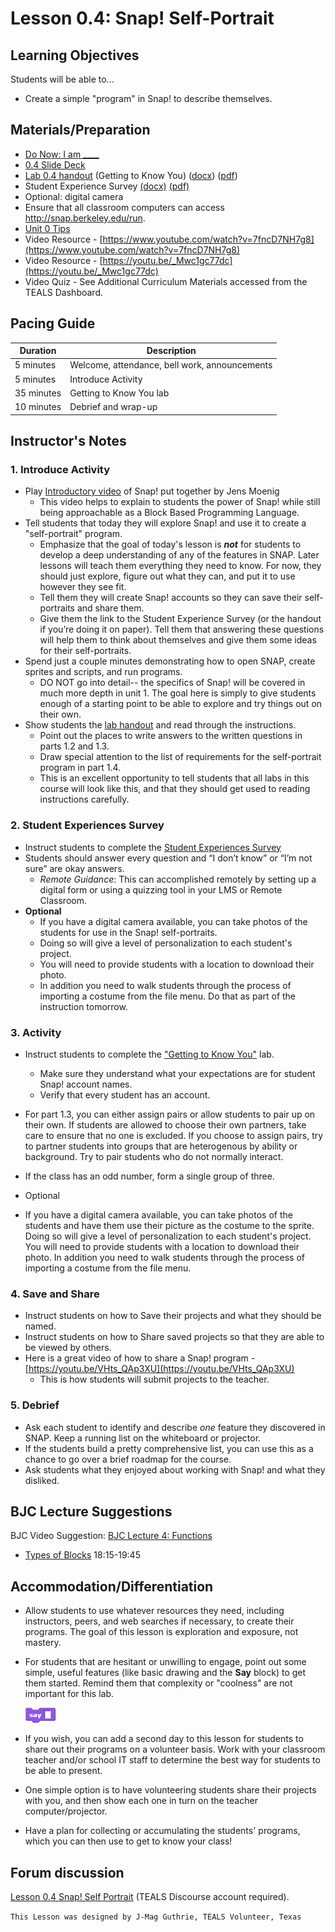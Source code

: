 # Lesson 0.4: Snap! Self-Portrait

## Learning Objectives

Students will be able to...

* Create a simple "program" in Snap! to describe themselves.

## Materials/Preparation

* [Do Now: I am ____](do_now_04.md)
* [0.4 Slide Deck](https://github.com/TEALSK12/introduction-to-computer-science/raw/master/slidedecks/TEALS%20SNAP%200.4.pptx)
* [Lab 0.4 handout](lab_04.md) (Getting to Know You) ([docx](https://github.com/TEALSK12/introduction-to-computer-science/raw/master/Unit%200/lab_04.docx)) ([pdf](https://github.com/TEALSK12/introduction-to-computer-science/raw/master/Unit%200/lab_04.pdf))
* Student Experience Survey [(docx)](https://github.com/TEALSK12/introduction-to-computer-science/raw/master/Unit%200/Student%20Experiences%20Survey.docx) [(pdf)](https://github.com/TEALSK12/introduction-to-computer-science/raw/master/Unit%200/Student%20Experiences%20Survey.pdf)
* Optional: digital camera
* Ensure that all classroom computers can access <http://snap.berkeley.edu/run>.
* [Unit 0 Tips](unit_0_tips.md)
* Video Resource - [https://www.youtube.com/watch?v=7fncD7NH7g8](https://www.youtube.com/watch?v=7fncD7NH7g8)
* Video Resource - [https://youtu.be/_Mwc1gc77dc](https://youtu.be/_Mwc1gc77dc)
* Video Quiz - See Additional Curriculum Materials accessed from the TEALS Dashboard.

## Pacing Guide

| Duration   | Description                                   |
| ---------- | --------------------------------------------- |
| 5 minutes  | Welcome, attendance, bell work, announcements |
| 5 minutes  | Introduce Activity                            |
| 35 minutes | Getting to Know You lab                       |
| 10 minutes | Debrief and wrap-up                           |

## Instructor's Notes

### 1. Introduce Activity

* Play [Introductory video](https://youtu.be/b-EWj7xN90U) of Snap! put together by Jens Moenig
  * This video helps to explain to students the power of Snap! while still being approachable as a Block Based Programming Language.
* Tell students that today they will explore Snap! and use it to create a "self-portrait" program.
  * Emphasize that the goal of today's lesson is **_not_** for students to develop a deep understanding of any of the features in SNAP.  Later lessons will teach them everything they need to know.  For now, they should just explore, figure out what they can, and put it to use however they see fit.
  * Tell them they will create Snap! accounts so they can save their self-portraits and share them.
  * Give them the link to the Student Experience Survey (or the handout if you’re doing it on paper).   Tell them that answering these questions will help them to think about themselves and give them some ideas for their self-portraits.
* Spend just a couple minutes demonstrating how to open SNAP, create sprites and scripts, and run programs.
  * DO NOT go into detail-- the specifics of Snap! will be covered in much more depth in unit 1. The goal here is simply to give students enough of a starting point to be able to explore and try things out on their own.
* Show students the [lab handout](lab_04.md) and read through the instructions.
  * Point out the places to write answers to the written questions in parts 1.2 and 1.3.
  * Draw special attention to the list of requirements for the self-portrait program in part 1.4.
  * This is an excellent opportunity to tell students that all labs in this course will look like this, and that they should get used to reading instructions carefully.

### 2. Student Experiences Survey

* Instruct students to complete the [Student Experiences Survey](https://github.com/TEALSK12/introduction-to-computer-science/raw/master/Unit%200/Student%20Experiences%20Survey.docx)
* Students should answer every question and “I don’t know” or “I’m not sure” are okay answers.
  * _Remote Guidance_: This can accomplished remotely by setting up a digital form or using a quizzing tool in your LMS or Remote Classroom.
* **Optional**
  * If you have a digital camera available, you can take photos of the students for use in the Snap! self-portraits.
  * Doing so will give a level of personalization to each student's project.
  * You will need to provide students with a location to download their photo.
  * In addition you need to walk students through the process of importing a costume from the file menu.  Do that as part of the instruction tomorrow.

### 3. Activity

* Instruct students to complete the ["Getting to Know You"](lab_04.md) lab.
  * Make sure they understand what your expectations are for student Snap! account names.
  * Verify that every student has an account.
  
* For part 1.3, you can either assign pairs or allow students to pair up on their own.  If students are allowed to choose their own partners, take care to ensure that no one is excluded.  If you choose to assign pairs, try to partner students into groups that are heterogenous by ability or background. Try to pair students who do not normally interact.
* If the class has an odd number, form a single group of three.
* Optional
* If you have a digital camera available, you can take photos of the students and have them use their picture as the costume to the sprite.  Doing so will give a level of personalization to each student's project.  You will need to provide students with a location to download their photo.  In addition you need to walk students through the process of importing a costume from the file menu.

### 4. Save and Share

* Instruct students on how to Save their projects and what they should be named.
* Instruct students on how to Share saved projects so that they are able to be viewed by others.
* Here is a great video of how to share a Snap! program - [https://youtu.be/VHts_QAp3XU](https://youtu.be/VHts_QAp3XU)
  * This is how students will submit projects to the teacher.

### 5. Debrief

* Ask each student to identify and describe _one_ feature they discovered in SNAP.  Keep a running list on the whiteboard or projector.
* If the students build a pretty comprehensive list, you can use this as a chance to go over a brief roadmap for the course.
* Ask students what they enjoyed about working with Snap! and what they disliked.

## BJC Lecture Suggestions

BJC Video Suggestion: [BJC Lecture 4: Functions](http://www.youtube.com/watch?v=_uKCBmQEf5w&t=18m15s)

* [Types of Blocks](http://www.youtube.com/watch?v=_uKCBmQEf5w&t=18m15s)  18:15-19:45

## Accommodation/Differentiation

* Allow students to use whatever resources they need, including instructors, peers, and web searches if necessary, to create their programs.  The goal of this lesson is exploration and exposure, not mastery.
* For students that are hesitant or unwilling to engage, point out some simple, useful features (like basic drawing and the **Say** block) to get them started.  Remind them that complexity or "coolness" are not important for this lab.

     ![Say Block](say.png)

* If you wish, you can add a second day to this lesson for students to share out their programs on a volunteer basis.  Work with your classroom teacher and/or school IT staff to determine the best way for students to be able to present.
* One simple option is to have volunteering students share their projects with you, and then show each one in turn on the teacher computer/projector.
* Have a plan for collecting or accumulating the students' programs, which you can then use to get to know your class!

## Forum discussion

[Lesson 0.4 Snap! Self Portrait](http://forums.tealsk12.org/c/unit-0-beginnings/lesson-0-4-snap-self-portrait) (TEALS Discourse account required).</a>

`This Lesson was designed by J-Mag Guthrie, TEALS Volunteer, Texas`
